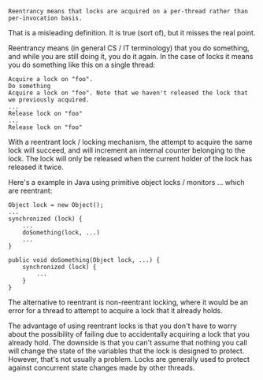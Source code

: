 
```
Reentrancy means that locks are acquired on a per-thread rather than per-invocation basis.
```

That is a misleading definition. It is true (sort of), but it misses the real point.

Reentrancy means (in general CS / IT terminology) that you do something, and while you are still doing it, you do it again. In the case of locks it means you do something like this on a single thread:

```
Acquire a lock on "foo".
Do something
Acquire a lock on "foo". Note that we haven't released the lock that we previously acquired.
...
Release lock on "foo"
...
Release lock on "foo"
```

With a reentrant lock / locking mechanism, the attempt to acquire the same lock will succeed, and will increment an internal counter belonging to the lock. The lock will only be released when the current holder of the lock has released it twice.

Here's a example in Java using primitive object locks / monitors ... which are reentrant:

```
Object lock = new Object();
...
synchronized (lock) {
    ...
    doSomething(lock, ...)
    ...
}

public void doSomething(Object lock, ...) {
    synchronized (lock) {
        ...
    }
}
```

The alternative to reentrant is non-reentrant locking, where it would be an error for a thread to attempt to acquire a lock that it already holds.

The advantage of using reentrant locks is that you don't have to worry about the possibility of failing due to accidentally acquiring a lock that you already hold. The downside is that you can't assume that nothing you call will change the state of the variables that the lock is designed to protect. However, that's not usually a problem. Locks are generally used to protect against concurrent state changes made by other threads.
